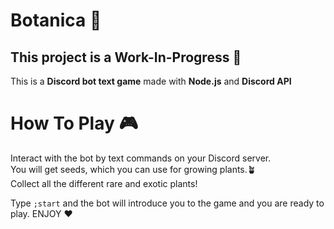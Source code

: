# Botanica 🌱
## This project is a Work-In-Progress 🚧

This is a **Discord bot text game** made with **Node.js** and **Discord API** 

# How To Play 🎮
Interact with the bot by text commands on your Discord server.<br>
You will get seeds, which you can use for growing plants.🪴<br>
Collect all the different rare and exotic plants!

Type `;start` and the bot will introduce you to the game and you are ready to play. ENJOY ❤️
